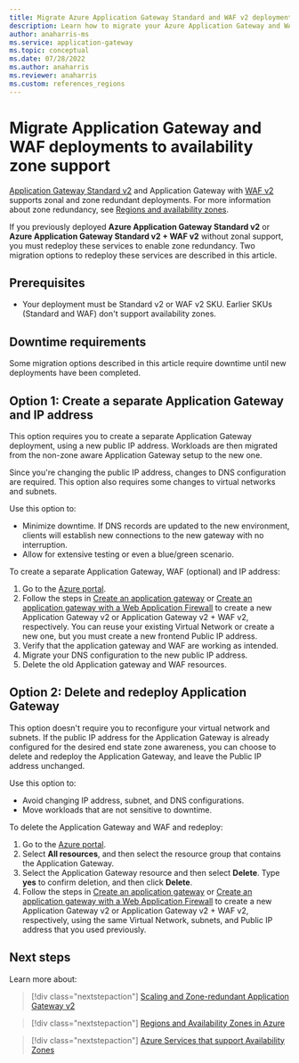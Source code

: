 ```yaml
---
title: Migrate Azure Application Gateway Standard and WAF v2 deployments to availability zone support 
description: Learn how to migrate your Azure Application Gateway and WAF deployments to availability zone support.
author: anaharris-ms
ms.service: application-gateway
ms.topic: conceptual
ms.date: 07/28/2022
ms.author: anaharris 
ms.reviewer: anaharris
ms.custom: references_regions
---
```


# Migrate Application Gateway and WAF deployments to availability zone support
 
[Application Gateway Standard v2](../application-gateway/overview-v2.md) and Application Gateway with [WAF v2](../web-application-firewall/ag/ag-overview.md) supports zonal and zone redundant deployments. For more information about zone redundancy, see [Regions and availability zones](az-overview.md). 

If you previously deployed **Azure Application Gateway Standard v2** or **Azure Application Gateway Standard v2 + WAF v2** without zonal support, you must redeploy these services to enable zone redundancy. Two migration options to redeploy these services are described in this article.

## Prerequisites

- Your deployment must be Standard v2 or WAF v2 SKU. Earlier SKUs (Standard and WAF) don't support availability zones.

## Downtime requirements

Some migration options described in this article require downtime until new deployments have been completed.

## Option 1: Create a separate Application Gateway and IP address

This option requires you to create a separate Application Gateway deployment, using a new public IP address. Workloads are then migrated from the non-zone aware Application Gateway setup to the new one. 

Since you're changing the public IP address, changes to DNS configuration are required. This option also requires some changes to virtual networks and subnets.

Use this option to:

- Minimize downtime. If DNS records are updated to the new environment, clients will establish new connections to the new gateway with no interruption.
- Allow for extensive testing or even a blue/green scenario.

To create a separate Application Gateway, WAF (optional) and IP address:

1. Go to the [Azure portal](https://portal.azure.com).
2. Follow the steps in [Create an application gateway](../application-gateway/quick-create-portal.md#create-an-application-gateway) or [Create an application gateway with a Web Application Firewall](../web-application-firewall/ag/application-gateway-web-application-firewall-portal.md) to create a new Application Gateway v2 or Application Gateway v2 + WAF v2, respectively. You can reuse your existing Virtual Network or create a new one, but you must create a new frontend Public IP address.
3. Verify that the application gateway and WAF are working as intended.
4. Migrate your DNS configuration to the new public IP address.
5. Delete the old Application gateway and WAF resources.

## Option 2: Delete and redeploy Application Gateway

This option doesn't require you to reconfigure  your virtual network and subnets. If the public IP address for the Application Gateway is already configured for the desired end state zone awareness, you can choose to delete and redeploy the Application Gateway, and leave the Public IP address unchanged.

Use this option to:

- Avoid changing IP address, subnet, and DNS configurations.
- Move workloads that are not sensitive to downtime.

To delete the Application Gateway and WAF and redeploy:

1. Go to the [Azure portal](https://portal.azure.com). 
2. Select **All resources**, and then select the resource group that contains the Application Gateway.
3. Select the Application Gateway resource and then select **Delete**. Type **yes** to confirm deletion, and then click **Delete**.
4. Follow the steps in [Create an application gateway](../application-gateway/quick-create-portal.md#create-an-application-gateway) or [Create an application gateway with a Web Application Firewall](../web-application-firewall/ag/application-gateway-web-application-firewall-portal.md) to create a new Application Gateway v2 or Application Gateway v2 + WAF v2, respectively, using the same Virtual Network, subnets, and Public IP address that you used previously.

## Next steps

Learn more about:

> [!div class="nextstepaction"]
> [Scaling and Zone-redundant Application Gateway v2](../application-gateway/application-gateway-autoscaling-zone-redundant.md)

> [!div class="nextstepaction"]
> [Regions and Availability Zones in Azure](az-overview.md)

> [!div class="nextstepaction"]
> [Azure Services that support Availability Zones](az-region.md)